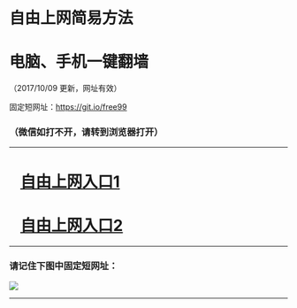 ﻿# 自由上网简易方法

# 电脑、手机一键翻墙

（2017/10/09 更新，网址有效）

固定短网址：https://git.io/free99

### （微信如打不开，请转到浏览器打开）


***





# &nbsp;&nbsp; <a href="http://ft465524618.fwq-tz-1001.info/fwqtz01.html?t=100900128419 " target="_blank">自由上网入口1</a>
# &nbsp;&nbsp; <a href="http://ft268762909.fwq-tz-1002.info/fwqtz02.html?t=100900113714 " target="_blank">自由上网入口2</a>
***

### 请记住下图中固定短网址：

<img src="https://s3-us-west-2.amazonaws.com/fwq-1001/yjfq-20170905okok.png" /> 


***

